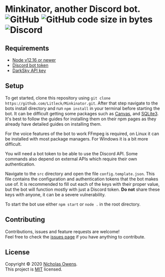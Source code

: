 

# Minkinator, another Discord bot. ![GitHub](https://img.shields.io/github/license/litleck/minkinator) ![GitHub code size in bytes](https://img.shields.io/github/languages/code-size/litleck/minkinator) ![Discord](https://img.shields.io/badge/discord-rXVnuTB-6666ee?logo=discord)

## Requirements
* [Node v12.16 or newer](https://nodejs.org/en/download/)
* [Discord bot token](https://discord.com/developers/applications)
* [DarkSky API key](https://darksky.net/dev)

## Setup
To get started, clone this repository using `git clone https://github.com/Litleck/Minkinator.git`.
After that step navigate to the bots install directory and run `npm install` in your terminal before starting the bot.
It can be difficult getting some packages such as [Canvas](https://www.npmjs.com/package/canvas), and [SQLite3](https://www.npmjs.com/package/sqlite3). It's best to follow the guides for installing them on their npm pages as they already have detailed guides on installing them.

For the voice features of the bot to work FFmpeg is required, on Linux it can be installed with most package managers. For Windows it is a bit more difficult.

You will need a bot token to be able to use the Discord API. Some commands also depend on external APIs which require their own authentication.

Navigate to the `src` directory and open the file `config.template.json`. This file contains the configuration and authentication tokens that the bot makes use of. It is recommended to fill out each of the keys with their proper value, but the bot will function mostly with just a Discord token.
**Do not** share these keys with anyone, it can be a severe vulnerability.

To start the bot use either `npm start` or `node .` in the root directory.

## Contributing
Contributions, issues and feature requests are welcome!<br />Feel free to check the [issues page](https://github.com/Litleck/Minkinator-Bot/issues) if you have anything to contribute.

## License
Copyright © 2020 [Nicholas Owens](https://github.com/Litleck). <br>
This project is [MIT](https://github.com/Litleck/Minkinator-Bot/blob/master/LICENSE) licensed.
